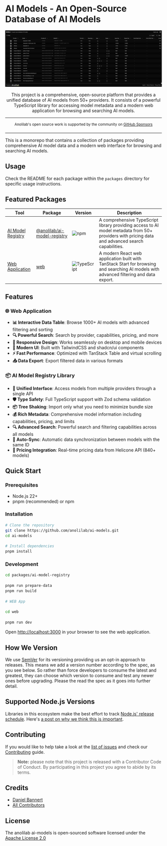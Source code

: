 # AI Models - An Open-Source Database of AI Models

<div align="center">
  <img src=".github/assets/intro.png" alt="AI Models Database Interface" width="800" />

This project is a comprehensive, open-source platform that provides a unified database of AI models from 50+ providers. It consists of a powerful TypeScript library for accessing model metadata and a modern web application for browsing and searching AI models.

</div>

---

<div align="center">
    <p>
        <sup>
            Anolilab's open source work is supported by the community on <a href="https://github.com/sponsors/anolilab">GitHub Sponsors</a>
        </sup>
    </p>
</div>

---

This is a monorepo that contains a collection of packages providing comprehensive AI model data and a modern web interface for browsing and searching AI models.

## Usage

Check the README for each package within the `packages` directory for specific usage instructions.

## Featured Packages

| Tool                                                                     | Package                                                                                                                             | Version                                                                                                                         | Description                                                                                                                                     |
|--------------------------------------------------------------------------|-------------------------------------------------------------------------------------------------------------------------------------|---------------------------------------------------------------------------------------------------------------------------------|-------------------------------------------------------------------------------------------------------------------------------------------------|
| [AI Model Registry](https://github.com/anolilab/ai-models)              | [@anolilab/ai-model-registry](https://github.com/anolilab/ai-models/blob/main/packages/ai-model-registry/README.md)                | ![npm](https://img.shields.io/npm/v/@anolilab/ai-model-registry?style=flat-square&labelColor=292a44&color=663399&label=v)       | A comprehensive TypeScript library providing access to AI model metadata from 50+ providers with pricing data and advanced search capabilities. |
| [Web Application](https://github.com/anolilab/ai-models)                | [web](https://github.com/anolilab/ai-models/blob/main/web/README.md)                                                               | ![TypeScript](https://img.shields.io/badge/TypeScript-5.8+-blue.svg)                                                           | A modern React web application built with TanStack Start for browsing and searching AI models with advanced filtering and data export.         |

## Features

### 🌐 Web Application
- **📊 Interactive Data Table**: Browse 1000+ AI models with advanced filtering and sorting
- **🔍 Powerful Search**: Search by provider, capabilities, pricing, and more
- **📱 Responsive Design**: Works seamlessly on desktop and mobile devices
- **🎨 Modern UI**: Built with TailwindCSS and shadcn/ui components
- **⚡ Fast Performance**: Optimized with TanStack Table and virtual scrolling
- **📤 Data Export**: Export filtered data in various formats

### 📦 AI Model Registry Library
- **🔄 Unified Interface**: Access models from multiple providers through a single API
- **🛡️ Type Safety**: Full TypeScript support with Zod schema validation
- **📦 Tree Shaking**: Import only what you need to minimize bundle size
- **💰 Rich Metadata**: Comprehensive model information including capabilities, pricing, and limits
- **🔍 Advanced Search**: Powerful search and filtering capabilities across all models
- **🔄 Auto-Sync**: Automatic data synchronization between models with the same ID
- **💸 Pricing Integration**: Real-time pricing data from Helicone API (840+ models)

## Quick Start

### Prerequisites

- Node.js 22+
- pnpm (recommended) or npm

### Installation

```bash
# Clone the repository
git clone https://github.com/anolilab/ai-models.git
cd ai-models

# Install dependencies
pnpm install
```

### Development

```bash
cd packages/ai-model-registry

pnpm run prepare-data
pnpm run build

# WEB App

cd web

pnpm run dev
```

Open [http://localhost:3000](http://localhost:3000) in your browser to see the web application.

## How We Version

We use [SemVer](https://semver.org/) for its versioning providing us an opt-in approach to releases.
This means we add a version number according to the spec, as you see below.
So rather than force developers to consume the latest and greatest, they can choose which version to consume and test any newer ones before upgrading.
Please the read the spec as it goes into further detail.

## Supported Node.js Versions

Libraries in this ecosystem make the best effort to track
[Node.js' release schedule](https://nodejs.org/en/about/releases/). Here's [a
post on why we think this is important](https://medium.com/the-node-js-collection/maintainers-should-consider-following-node-js-release-schedule-ab08ed4de71a).

## Contributing

If you would like to help take a look at the [list of issues](https://github.com/anolilab/ai-models/issues) and check our [Contributing](.github/CONTRIBUTING.md) guide.

> **Note:** please note that this project is released with a Contributor Code of Conduct. By participating in this project you agree to abide by its terms.

## Credits

- [Daniel Bannert](https://github.com/prisis)
- [All Contributors](https://github.com/anolilab/ai-models/graphs/contributors)

## License

The anolilab ai-models is open-sourced software licensed under the [Apache License 2.0](https://opensource.org/licenses/Apache-2.0)

[repository]: https://github.com/anolilab/ai-models
